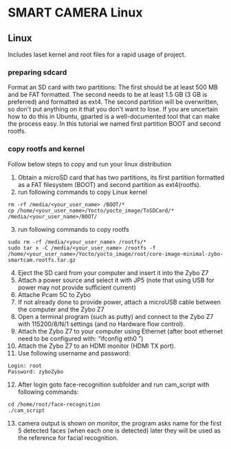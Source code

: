 

# SMART CAMERA Linux

## Linux
Includes laset kernel and root files for a rapid usage of project.

### preparing sdcard
Format an SD card with two partitions: The first should be at least 500 MB and be FAT formatted. The second needs to be at least 1.5 GB (3 GB is preferred) and formatted as ext4. The second partition will be overwritten, so don't put anything on it that you don't want to lose. If you are uncertain how to do this in Ubuntu, gparted is a well-documented tool that can make the process easy.
In this tutorial we named first partition BOOT and second rootfs.

### copy rootfs and kernel
Follow below steps to copy and run your linux distribution
1.	Obtain a microSD card that has two partitions, its first partition formatted as a FAT filesystem (BOOT) and second partition as ext4(rootfs).
2.	run following commands to copy Linux kernel

```
rm -rf /media/<your_user_name> /BOOT/*
cp /home/<your_user_name>/Yocto/yocto_image/ToSDCard/*  /media/<your_user_name>/BOOT/
```

3.	run following commands to copy rootfs

```
sudo rm -rf /media/<your_user_name> /rootfs/*
sudo tar x -C /media/<your_user_name> /rootfs -f /home/<your_user_name>/Yocto/yocto_image/root/core-image-minimal-zybo-smartcam.rootfs.tar.gz
```

4.	Eject the SD card from your computer and insert it into the Zybo Z7
5.	Attach a power source and select it with JP5 (note that using USB for power may not provide sufficient current)
6.	Attache Pcam 5C to Zybo
7.	If not already done to provide power, attach a microUSB cable between the computer and the Zybo Z7
8.	Open a terminal program (such as putty) and connect to the Zybo Z7 with 115200/8/N/1 settings (and no Hardware flow control). 
9.	Attach the Zybo Z7 to your computer using Ethernet (after boot ethernet need to be configured with: “ifconfig eth0 <IP-address-if-needed>”)
10.	Attach the Zybo Z7 to an HDMI monitor (HDMI TX port).
11.	Use following username and password:

```
Login: root
Password: zyboZybo
```

12.	After login goto face-recognition subfolder and run cam_script with following commands:

```
cd /home/root/face-recognition
./cam_script
```

13.	camera output is shown on monitor, the program asks name for the first 5 detected faces (when each one is detected) later they will be used as the reference for facial recognition.


